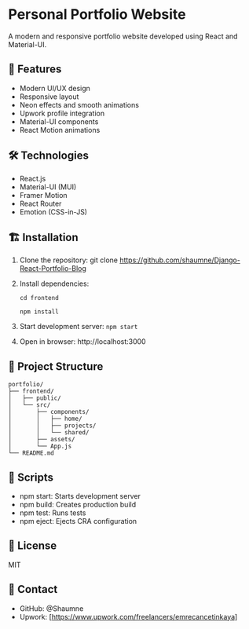 # Personal Portfolio Website

A modern and responsive portfolio website developed using React and Material-UI.

## 🚀 Features

- Modern UI/UX design
- Responsive layout
- Neon effects and smooth animations
- Upwork profile integration
- Material-UI components
- React Motion animations

## 🛠️ Technologies

- React.js
- Material-UI (MUI)
- Framer Motion
- React Router
- Emotion (CSS-in-JS)

## 🏗️ Installation

1. Clone the repository:
git clone https://github.com/shaumne/Django-React-Portfolio-Blog

2. Install dependencies:

   ```cd frontend```

   ```npm install```

3. Start development server:
```npm start```

4. Open in browser:
http://localhost:3000

## 📁 Project Structure

```
portfolio/
├── frontend/
│   ├── public/
│   └── src/
│       ├── components/
│       │   ├── home/
│       │   ├── projects/
│       │   └── shared/
│       ├── assets/
│       └── App.js
└── README.md
```

## 🔧 Scripts

- npm start: Starts development server
- npm build: Creates production build
- npm test: Runs tests
- npm eject: Ejects CRA configuration

## 📝 License

MIT

## 👤 Contact

- GitHub: @Shaumne
- Upwork: [https://www.upwork.com/freelancers/emrecancetinkaya]
